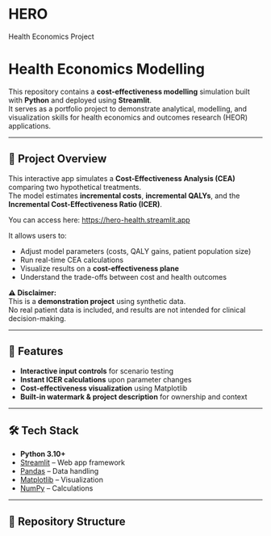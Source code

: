 # HERO
Health Economics Project

# Health Economics Modelling
This repository contains a **cost-effectiveness modelling** simulation built with **Python** and deployed using **Streamlit**.  
It serves as a portfolio project to demonstrate analytical, modelling, and visualization skills for health economics and outcomes research (HEOR) applications.

---

## 📌 Project Overview
This interactive app simulates a **Cost-Effectiveness Analysis (CEA)** comparing two hypothetical treatments.  
The model estimates **incremental costs**, **incremental QALYs**, and the **Incremental Cost-Effectiveness Ratio (ICER)**.  

You can access here: https://hero-health.streamlit.app

It allows users to:
- Adjust model parameters (costs, QALY gains, patient population size)
- Run real-time CEA calculations
- Visualize results on a **cost-effectiveness plane**
- Understand the trade-offs between cost and health outcomes

**⚠ Disclaimer:**  
This is a **demonstration project** using synthetic data.  
No real patient data is included, and results are not intended for clinical decision-making.

---

## 🚀 Features
- **Interactive input controls** for scenario testing
- **Instant ICER calculations** upon parameter changes
- **Cost-effectiveness visualization** using Matplotlib
- **Built-in watermark & project description** for ownership and context

---

## 🛠 Tech Stack
- **Python 3.10+**
- [Streamlit](https://streamlit.io/) – Web app framework
- [Pandas](https://pandas.pydata.org/) – Data handling
- [Matplotlib](https://matplotlib.org/) – Visualization
- [NumPy](https://numpy.org/) – Calculations

---

## 📂 Repository Structure
